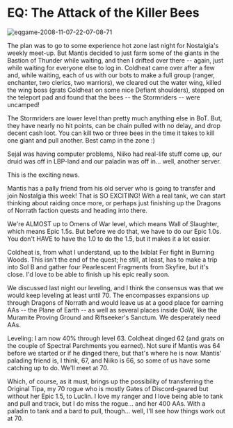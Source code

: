 # EQ: The Attack of the Killer Bees

![](http://westkarana.com/wp-content/uploads/2008/11/eqgame-2008-11-07-22-07-08-71.jpg "eqgame-2008-11-07-22-07-08-71")

The plan was to go to some experience hot zone last night for Nostalgia's weekly meet-up. But Mantis decided to just farm some of the giants in the Bastion of Thunder while waiting, and then I drifted over there -- again, just while waiting for everyone else to log in. Coldheat came over after a few and, while waiting, each of us with our bots to make a full group (ranger, enchanter, two clerics, two warriors), we cleared out the water wing, killed the wing boss (grats Coldheat on some nice Defiant shoulders), stepped on the teleport pad and found that the bees -- the Stormriders -- were uncamped!

The Stormriders are lower level than pretty much anything else in BoT. But, they have nearly no hit points, can be chain pulled with no delay, and drop decent cash loot. You can kill two or three bees in the time it takes to kill one giant and pull another. Best camp in the zone :)

Sejal was having computer problems, Niiko had real-life stuff come up, our druid was off in LBP-land and our paladin was off in... well, another server.

This is the exciting news.

Mantis has a pally friend from his old server who is going to transfer and join Nostalgia this week! That is SO EXCITING! With a real tank, we can start thinking about raiding once more, or perhaps just finishing up the Dragons of Norrath faction quests and heading into there.

We're ALMOST up to Omens of War level, which means Wall of Slaughter, which means Epic 1.5s. But before we do that, we have to do our Epic 1.0s. You don't HAVE to have the 1.0 to do the 1.5, but it makes it a lot easier.

Coldheat is, from what I understand, up to the Ixiblat Fer fight in Burning Woods. This isn't the end of the quest; he still, at least, has to make a trip into Sol B and gather four Pearlescent Fragments from Skyfire, but it's close. I'd love to be able to finish up his epic really soon.

We discussed last night our leveling, and I think the consensus was that we would keep leveling at least until 70. The encompasses expansions up through Dragons of Norrath and would leave us at a good place for earning AAs -- the Plane of Earth -- as well as several places inside OoW, like the Muramite Proving Ground and Riftseeker's Sanctum. We desperately need AAs.

Leveling: I am now 40% through level 63. Coldheat dinged 62 (and grats on the couple of Spectral Parchments you earned). Not sure if Mantis was 64 before we started or if he dinged there, but that's where he is now. Mantis' palading friend is, I think, 67, and Niiko is 66, so some of us have some catching up to do. We'll meet at 70.

Which, of course, as it must, brings up the possibility of transferring the Original Tipa, my 70 rogue who is mostly Gates of Discord-geared but without her Epic 1.5, to Luclin. I love my ranger and I love being able to tank and pull and track, but I do miss the rogue... and her 400 AAs. With a paladin to tank and a bard to pull, though... well, I'll see how things work out at 70.

